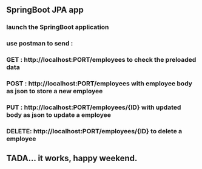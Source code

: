 ## SpringBoot JPA app

### launch the SpringBoot application
### use postman to send : 
### GET  :     http://localhost:PORT/employees to check the preloaded data
### POST :     http://localhost:PORT/employees with employee body as json to store a new employee
### PUT  :     http://localhost:PORT/employees/{ID} with updated body as json to update a employee
### DELETE:    http://localhost:PORT/employees/{ID} to delete a employee


## TADA... it works, happy weekend.
